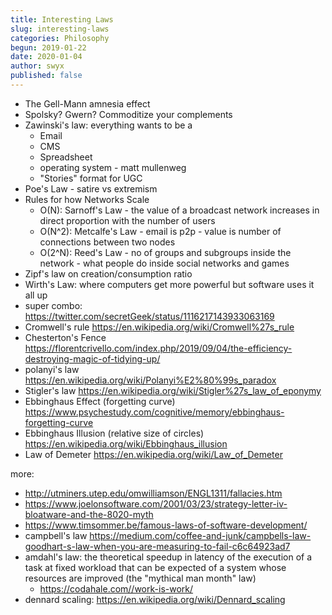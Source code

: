 ```yaml
---
title: Interesting Laws
slug: interesting-laws
categories: Philosophy
begun: 2019-01-22
date: 2020-01-04
author: swyx
published: false
---
```


- The Gell-Mann amnesia effect
- Spolsky? Gwern? Commoditize your complements
- Zawinski's law: everything wants to be a
  - Email
  - CMS
  - Spreadsheet
  - operating system - matt mullenweg
  - "Stories" format for UGC
- Poe's Law - satire vs extremism
- Rules for how Networks Scale
  - O(N): Sarnoff's Law - the value of a broadcast network increases in direct proportion with the number of users
  - O(N^2): Metcalfe's Law - email is p2p - value is number of connections between two nodes
  - O(2^N): Reed's Law - no of groups and subgroups inside the network - what people do inside social networks and games
- Zipf's law on creation/consumption ratio
- Wirth's Law: where computers get more powerful but software uses it all up
- super combo: https://twitter.com/secretGeek/status/1116217143933063169
- Cromwell's rule https://en.wikipedia.org/wiki/Cromwell%27s_rule
- Chesterton's Fence https://florentcrivello.com/index.php/2019/09/04/the-efficiency-destroying-magic-of-tidying-up/
- polanyi's law https://en.wikipedia.org/wiki/Polanyi%E2%80%99s_paradox
- Stigler's law https://en.wikipedia.org/wiki/Stigler%27s_law_of_eponymy
- Ebbinghaus Effect (forgetting curve) https://www.psychestudy.com/cognitive/memory/ebbinghaus-forgetting-curve
- Ebbinghaus Illusion (relative size of circles) https://en.wikipedia.org/wiki/Ebbinghaus_illusion
- Law of Demeter https://en.wikipedia.org/wiki/Law_of_Demeter

more:

- http://utminers.utep.edu/omwilliamson/ENGL1311/fallacies.htm
- https://www.joelonsoftware.com/2001/03/23/strategy-letter-iv-bloatware-and-the-8020-myth
- https://www.timsommer.be/famous-laws-of-software-development/
- campbell's law https://medium.com/coffee-and-junk/campbells-law-goodhart-s-law-when-you-are-measuring-to-fail-c6c64923ad7
- amdahl's law: the theoretical speedup in latency of the execution of a task at fixed workload that can be expected of a system whose resources are improved (the "mythical man month" law)
  - https://codahale.com//work-is-work/
- dennard scaling: https://en.wikipedia.org/wiki/Dennard_scaling
